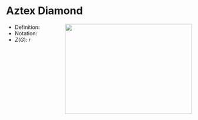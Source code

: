 # Aztex Diamond

<img src="./images/aztex-diamond.png" align="right" width="344" height="244" />

 - Definition:
 - Notation:
 - $Z(G)$: $r$

